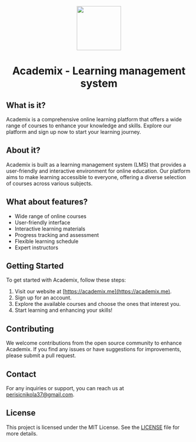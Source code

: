 <div align="center">
  <img height="120" src="https://i.postimg.cc/DZ4KbNBq/Academix-Logo.png" />
  <h1>Academix - Learning management system</h1>
</div>

## What is it?
Academix is a comprehensive online learning platform that offers a wide range of courses to enhance your knowledge and skills. Explore our platform and sign up now to start your learning journey.

## About it?

Academix is built as a learning management system (LMS) that provides a user-friendly and interactive environment for online education. Our platform aims to make learning accessible to everyone, offering a diverse selection of courses across various subjects.

## What about features?

- Wide range of online courses
- User-friendly interface
- Interactive learning materials
- Progress tracking and assessment
- Flexible learning schedule
- Expert instructors

## Getting Started

To get started with Academix, follow these steps:

1. Visit our website at [https://academix.me](https://academix.me).
2. Sign up for an account.
3. Explore the available courses and choose the ones that interest you.
4. Start learning and enhancing your skills!

## Contributing

We welcome contributions from the open source community to enhance Academix. If you find any issues or have suggestions for improvements, please submit a pull request.

## Contact

For any inquiries or support, you can reach us at perisicnikola37@gmail.com.

## License

This project is licensed under the MIT License. See the [LICENSE](LICENSE) file for more details.

